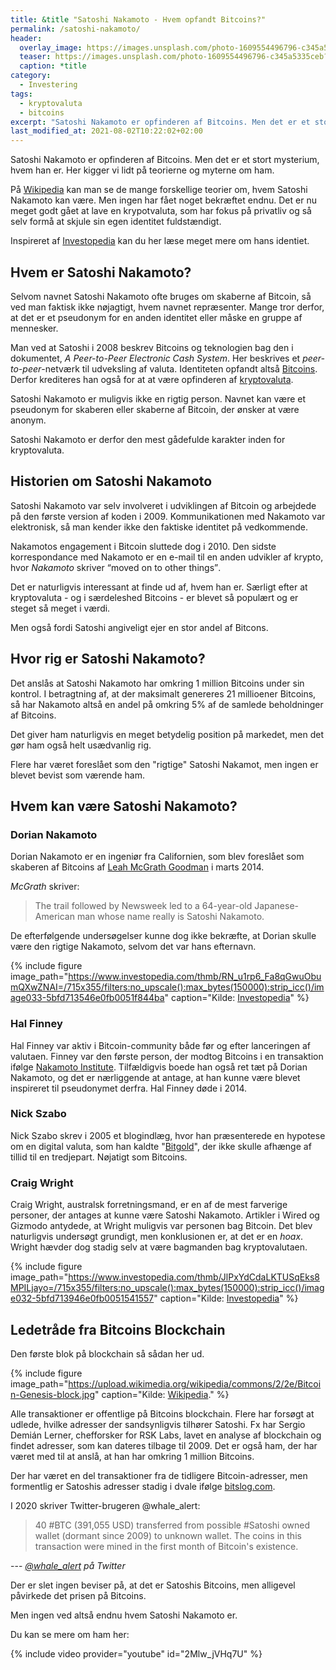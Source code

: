 ```yaml
---
title: &title "Satoshi Nakamoto - Hvem opfandt Bitcoins?"
permalink: /satoshi-nakamoto/
header:
  overlay_image: https://images.unsplash.com/photo-1609554496796-c345a5335ceb?ixid=MnwxMjA3fDB8MHxwaG90by1wYWdlfHx8fGVufDB8fHx8&ixlib=rb-1.2.1&auto=format&fit=crop&w=750&q=80
  teaser: https://images.unsplash.com/photo-1609554496796-c345a5335ceb?ixid=MnwxMjA3fDB8MHxwaG90by1wYWdlfHx8fGVufDB8fHx8&ixlib=rb-1.2.1&auto=format&fit=crop&w=750&q=80
  caption: *title
category:
  - Investering
tags:
  - kryptovaluta
  - bitcoins
excerpt: "Satoshi Nakamoto er opfinderen af Bitcoins. Men det er et stort mysterium, hvem han er. Her kigger vi lidt på teorierne og myterne om ham."
last_modified_at: 2021-08-02T10:22:02+02:00
---
```


Satoshi Nakamoto er opfinderen af Bitcoins. Men det er et stort mysterium, hvem han er. Her kigger vi lidt på teorierne og myterne om ham.

På [Wikipedia](https://en.wikipedia.org/wiki/Satoshi_Nakamoto) kan man se de mange forskellige teorier om, hvem Satoshi Nakamoto kan være. Men ingen har fået noget bekræftet endnu. Det er nu meget godt gået at lave en krypotvaluta, som har fokus på privatliv og så selv formå at skjule sin egen identitet fuldstændigt.

Inspireret af [Investopedia](https://www.investopedia.com/terms/s/satoshi-nakamoto.asp) kan du her læse meget mere om hans identiet.

## Hvem er Satoshi Nakamoto?

Selvom navnet Satoshi Nakamoto ofte bruges om skaberne af Bitcoin, så ved man faktisk ikke nøjagtigt, hvem navnet repræsenter. Mange tror derfor, at det er et pseudonym for en anden identitet eller måske en gruppe af mennesker. 

Man ved at Satoshi i 2008 beskrev Bitcoins og teknologien bag den i dokumentet, _A Peer-to-Peer Electronic Cash System_. Her beskrives ​​et _peer-to-peer_-netværk til udveksling af valuta. Identiteten opfandt altså [Bitcoins](/bitcoins/). Derfor krediteres han også for at at være opfinderen af [kryptovaluta](/kryptovaluta/).

Satoshi Nakamoto er muligvis ikke en rigtig person. Navnet kan være et pseudonym for skaberen eller skaberne af Bitcoin, der ønsker at være anonym.

Satoshi Nakamoto er derfor den mest gådefulde karakter inden for kryptovaluta.

## Historien om Satoshi Nakamoto

Satoshi Nakamoto var selv involveret i udviklingen af Bitcoin og arbejdede på den første version af koden i 2009. Kommunikationen med Nakamoto var elektronisk, så man kender ikke den faktiske identitet på vedkommende.

Nakamotos engagement i Bitcoin sluttede dog i 2010. Den sidste korrespondance med Nakamoto er en e-mail til en anden udvikler af krypto, hvor <cite>Nakamoto</cite> skriver <q>moved on to other things</q>.

Det er naturligvis interessant at finde ud af, hvem han er. Særligt efter at kryptovaluta - og i særdeleshed Bitcoins - er blevet så populært og er steget så meget i værdi.

Men også fordi Satoshi angiveligt ejer en stor andel af Bitcons.

## Hvor rig er Satoshi Nakamoto?

Det anslås at Satoshi Nakamoto har omkring 1 million Bitcoins under sin kontrol. I betragtning af, at der maksimalt genereres 21 millioener Bitcoins, så har Nakamoto altså en andel på omkring 5% af de samlede beholdninger af Bitcoins.

Det giver ham naturligvis en meget betydelig position på markedet, men det gør ham også helt usædvanlig rig.

Flere har været foreslået som den "rigtige" Satoshi Nakamot, men ingen er blevet bevist som værende ham.

## Hvem kan være Satoshi Nakamoto?

### Dorian Nakamoto

Dorian Nakamoto er en ingeniør fra Californien, som blev foreslået som skaberen af Bitcoins af [Leah McGrath Goodman](https://www.newsweek.com/2014/03/14/face-behind-bitcoin-247957.html) i marts 2014. 

<cite>McGrath</cite> skriver:

> The trail followed by Newsweek led to a 64-year-old Japanese-American man whose name really is Satoshi Nakamoto.

De efterfølgende undersøgelser kunne dog ikke bekræfte, at Dorian skulle være den rigtige Nakamoto, selvom det var hans efternavn.

{% include figure image_path="https://www.investopedia.com/thmb/RN_u1rp6_Fa8qGwuObumQXwZNAI=/715x355/filters:no_upscale():max_bytes(150000):strip_icc()/image033-5bfd713546e0fb0051f844ba" caption="Kilde: [Investopedia](https://www.investopedia.com/terms/s/satoshi-nakamoto.asp)" %}

### Hal Finney

Hal Finney var aktiv i Bitcoin-community både før og efter lanceringen af valutaen. Finney var den første person, der modtog Bitcoins i en transaktion ifølge [Nakamoto Institute](https://nakamotoinstitute.org/finney/). Tilfældigvis boede han også ret tæt på Dorian Nakamoto, og det er nærliggende at antage, at han kunne være blevet inspireret til pseudonymet derfra. Hal Finney døde i 2014.

### Nick Szabo

Nick Szabo skrev i 2005 et blogindlæg, hvor han præsenterede en hypotese om en digital valuta, som han kaldte "[Bitgold](http://unenumerated.blogspot.com/2005/12/bit-gold.html)", der ikke skulle afhænge af tillid til en tredjepart. Nøjatigt som Bitcoins.

### Craig Wright

Craig Wright, australsk forretningsmand, er en af de mest farverige personer, der antages at kunne være Satoshi Nakamoto. Artikler i Wired og Gizmodo antydede, at Wright muligvis var personen bag Bitcoin. Det blev naturligvis undersøgt grundigt, men konklusionen er, at det er en _hoax_. Wright hævder dog stadig selv at være bagmanden bag kryptovalutaen.

{% include figure image_path="https://www.investopedia.com/thmb/JlPxYdCdaLKTUSqEks8MPILjayo=/715x355/filters:no_upscale():max_bytes(150000):strip_icc()/image032-5bfd713946e0fb0051541557" caption="Kilde: [Investopedia](https://www.investopedia.com/terms/s/satoshi-nakamoto.asp)" %}

## Ledetråde fra Bitcoins Blockchain

Den første blok på blockchain så sådan her ud.

{% include figure image_path="https://upload.wikimedia.org/wikipedia/commons/2/2e/Bitcoin-Genesis-block.jpg" caption="Kilde: [Wikipedia](https://en.wikipedia.org/wiki/Satoshi_Nakamoto)." %}

Alle transaktioner er offentlige på Bitcoins blockchain. Flere har forsøgt at udlede, hvilke adresser der sandsynligvis tilhører Satoshi. Fx har Sergio Demián Lerner, chefforsker for RSK Labs, lavet en analyse af blockchain og findet adresser, som kan dateres tilbage til 2009. Det er også ham, der har været med til at anslå, at han har omkring 1 million Bitcoins.

Der har været en del transaktioner fra de tidligere Bitcoin-adresser, men formentlig er Satoshis adresser stadig i dvale ifølge [bitslog.com](https://bitslog.com/2013/04/17/the-well-deserved-fortune-of-satoshi-nakamoto/).

I 2020 skriver Twitter-brugeren @whale_alert:

> 40 #BTC (391,055 USD) transferred from possible #Satoshi owned wallet (dormant since 2009) to unknown wallet. The coins in this transaction were mined in the first month of Bitcoin's existence.

--- <cite>[@whale_alert](https://twitter.com/whale_alert/status/1263120977849978880?lang=en) på Twitter</cite>

Der er slet ingen beviser på, at det er Satoshis Bitcoins, men alligevel påvirkede det prisen på Bitcoins.

Men ingen ved altså endnu hvem Satoshi Nakamoto er.

Du kan se mere om ham her:

{% include video provider="youtube" id="2Mlw_jVHq7U" %}
